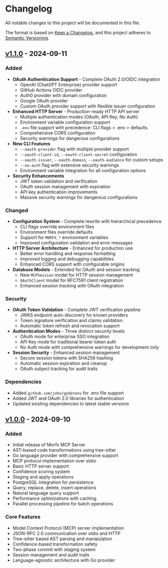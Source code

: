 # Changelog

All notable changes to this project will be documented in this file.

The format is based on [Keep a Changelog](https://keepachangelog.com/en/1.0.0/),
and this project adheres to [Semantic Versioning](https://semver.org/spec/v2.0.0.html).

## [v1.1.0] - 2024-09-11

### Added
- **OAuth Authentication Support** - Complete OAuth 2.0/OIDC integration
  - OpenAI (ChatGPT Enterprise) provider support
  - GitHub Actions OIDC provider
  - Auth0 provider with domain configuration
  - Google OAuth provider
  - Custom OAuth provider support with flexible issuer configuration
- **Enhanced HTTP Server** - Production-ready HTTP API server
  - Multiple authentication modes (OAuth, API Key, No Auth)
  - Environment variable configuration support
  - `.env` file support with precedence: CLI flags > .env > defaults
  - Comprehensive CORS configuration
  - Security warnings for dangerous configurations
- **New CLI Features**
  - `--oauth-provider` flag with multiple provider support
  - `--oauth-client-id`, `--oauth-client-secret` configuration
  - `--oauth-issuer`, `--oauth-domain`, `--oauth-audience` for custom setups
  - `--no-auth` flag with extensive security warnings
  - Environment variable integration for all configuration options
- **Security Enhancements**
  - JWT token validation and verification
  - OAuth session management with expiration
  - API key authentication improvements
  - Massive security warnings for dangerous configurations

### Changed
- **Configuration System** - Complete rewrite with hierarchical precedence
  - CLI flags override environment files
  - Environment files override defaults
  - Support for `MORFX_*` environment variables
  - Improved configuration validation and error messages
- **HTTP Server Architecture** - Enhanced for production use
  - Better error handling and response formatting
  - Improved logging and debugging capabilities
  - Enhanced CORS support with configurable origins
- **Database Models** - Extended for OAuth and session tracking
  - New `MCPSession` model for HTTP session management
  - `OAuthClient` model for RFC7591 client registration
  - Enhanced session tracking with OAuth integration

### Security
- **OAuth Token Validation** - Complete JWT verification pipeline
  - JWKS endpoint auto-discovery for known providers
  - Token signature verification and claims validation
  - Automatic token refresh and revocation support
- **Authentication Modes** - Three distinct security levels
  - OAuth mode for enterprise SSO integration
  - API Key mode for traditional bearer token auth
  - No Auth mode with comprehensive warnings for development only
- **Session Security** - Enhanced session management
  - Secure session tokens with SHA256 hashing
  - Automatic session expiration and cleanup
  - OAuth subject tracking for audit trails

### Dependencies
- Added `github.com/joho/godotenv` for .env file support
- Added JWT and OAuth 2.0 libraries for authentication
- Updated existing dependencies to latest stable versions

## [v1.0.0] - 2024-09-10

### Added
- Initial release of Morfx MCP Server
- AST-based code transformations using tree-sitter
- Go language provider with comprehensive support
- MCP protocol implementation over stdio
- Basic HTTP server support
- Confidence scoring system
- Staging and apply operations
- PostgreSQL integration for persistence
- Query, replace, delete, insert operations
- Natural language query support
- Performance optimizations with caching
- Parallel processing pipeline for batch operations

### Core Features
- Model Context Protocol (MCP) server implementation
- JSON-RPC 2.0 communication over stdio and HTTP
- Tree-sitter based AST parsing and manipulation
- Confidence-based transformation safety
- Two-phase commit with staging system
- Session management and audit trails
- Language-agnostic architecture with Go provider

[v1.1.0]: https://github.com/termfx/morfx/compare/v1.0.0...v1.1.0
[v1.0.0]: https://github.com/termfx/morfx/releases/tag/v1.0.0
